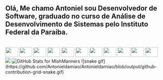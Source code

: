 ## Olá, Me chamo Antoniel sou Desenvolvedor de Software, graduado no curso de Análise de Desenvolvimento de Sistemas pelo Instituto Federal da Paraíba.
<div style="display: inline_block"><br>

<img height="30" width="40"  src="https://cdn.jsdelivr.net/gh/devicons/devicon/icons/android/android-original.svg" /> 
  <img height="30" width="40"  src="https://cdn.jsdelivr.net/gh/devicons/devicon/icons/arduino/arduino-original-wordmark.svg" />
  <img height="30" width="40" src="https://cdn.jsdelivr.net/gh/devicons/devicon/icons/html5/html5-plain.svg" />
  <img height="30" width="40"  src="https://cdn.jsdelivr.net/gh/devicons/devicon/icons/css3/css3-original.svg" />
  <img height="30" width="40" src="https://cdn.jsdelivr.net/gh/devicons/devicon/icons/javascript/javascript-plain.svg" />
  <img height="30" width="40" src="https://cdn.jsdelivr.net/gh/devicons/devicon/icons/typescript/typescript-plain.svg" />
  <img height="30" width="40"  src="https://cdn.jsdelivr.net/gh/devicons/devicon/icons/react/react-original.svg" />
  <img height="30" width="40"  src="https://cdn.jsdelivr.net/gh/devicons/devicon/icons/postgresql/postgresql-original.svg" />
  <img height="30" width="40"  src="https://cdn.jsdelivr.net/gh/devicons/devicon/icons/nodejs/nodejs-original.svg" />
  <img height="30" width="40" src="https://cdn.jsdelivr.net/gh/devicons/devicon/icons/java/java-original.svg" />
  <img height="30" width="40" src="https://cdn.jsdelivr.net/gh/devicons/devicon/icons/cplusplus/cplusplus-plain.svg" />
</div>

<img src="https://github.com/MishManners/MishManners/blob/master/ezgif-4-5370f601a9b3.gif" width="700">

<img src="https://github-readme-stats.vercel.app/api?username=mishmanners&show_icons=true&include_all_commits=true&count_private=true&theme=jolly&layout=compact" alt="GitHub Stats for MishManners" width="700">
![snake gif](https://github.com/Antonieldamiao/Antonieldamiao/blob/output/github-contribution-grid-snake.gif)
 

